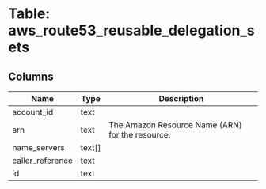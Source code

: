 
# Table: aws_route53_reusable_delegation_sets

## Columns
| Name        | Type           | Description  |
| ------------- | ------------- | -----  |
|account_id|text||
|arn|text|The Amazon Resource Name (ARN) for the resource.|
|name_servers|text[]||
|caller_reference|text||
|id|text||
